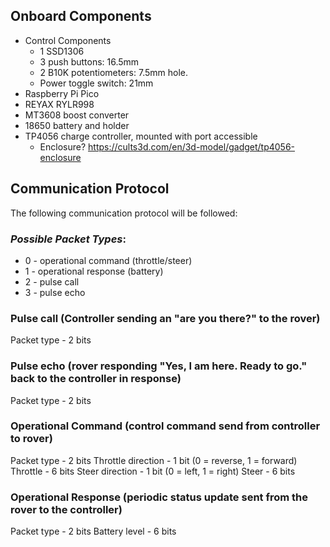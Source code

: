 ## Onboard Components
- Control Components
    - 1 SSD1306
    - 3 push buttons: 16.5mm
    - 2 B10K potentiometers: 7.5mm hole.    
    - Power toggle switch: 21mm   
- Raspberry Pi Pico
- REYAX RYLR998
- MT3608 boost converter
- 18650 battery and holder
- TP4056 charge controller, mounted with port accessible
    - Enclosure? https://cults3d.com/en/3d-model/gadget/tp4056-enclosure

## Communication Protocol
The following communication protocol will be followed:

### *Possible Packet Types*:
- 0 - operational command (throttle/steer)
- 1 - operational response (battery)
- 2 - pulse call
- 3 - pulse echo

### Pulse call (Controller sending an "are you there?" to the rover)
Packet type - 2 bits

### Pulse echo (rover responding "Yes, I am here. Ready to go." back to the controller in response)
Packet type - 2 bits

### Operational Command (control command send from controller to rover)
Packet type - 2 bits
Throttle direction - 1 bit (0 = reverse, 1 = forward)
Throttle - 6 bits
Steer direction - 1 bit (0 = left, 1 = right)
Steer - 6 bits

### Operational Response (periodic status update sent from the rover to the controller)
Packet type - 2 bits
Battery level - 6 bits